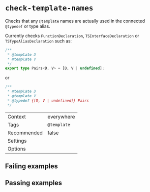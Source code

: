 # `check-template-names`

Checks that any `@template` names are actually used in the connected
`@typedef` or type alias.

Currently checks `FunctionDeclaration`, `TSInterfaceDeclaration` or
`TSTypeAliasDeclaration` such as:

```ts
/**
 * @template D
 * @template V
 */
export type Pairs<D, V> = [D, V | undefined];
```

or

```js
/**
 * @template D
 * @template V
 * @typedef {[D, V | undefined]} Pairs
 */
```

|||
|---|---|
|Context|everywhere|
|Tags|`@template`|
|Recommended|false|
|Settings||
|Options||

## Failing examples

<!-- assertions-failing checkTemplateNames -->

## Passing examples

<!-- assertions-passing checkTemplateNames -->

